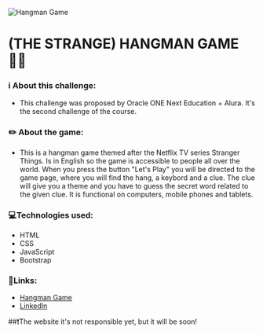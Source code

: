 ![Hangman Game](https://user-images.githubusercontent.com/103202544/171761049-1a7a6b80-fee0-4b15-8dc7-a643cd8004d0.png)


# **(THE STRANGE) HANGMAN GAME** 👩‍💻

### ℹ️ About this challenge:

* This challenge was proposed by Oracle ONE Next Education + Alura. It's the second challenge of the course.

### ✏️ About the game:

* This is a hangman game themed after the Netflix TV series Stranger Things. Is in English so the game is accessible to people all over the world. 
When you press the button "Let's Play" you will be directed to the game page, where you will find the hang, a keybord and a clue. 
The clue will give you a theme and you have to guess the secret word related to the given clue.
It is functional on computers, mobile phones and tablets.

### 💻Technologies used:

* HTML
* CSS
* JavaScript
* Bootstrap

### 🔗Links: 

* <a href="https://qbrubs.github.io/hangman_game/index.html">Hangman Game</a>
* <a href="https://linkedin.com/in/qbrubs/">LinkedIn</a>

##❗The website it's not responsible yet, but it will be soon!
